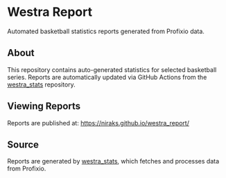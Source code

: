 # Westra Report

Automated basketball statistics reports generated from Profixio data.

## About

This repository contains auto-generated statistics for selected basketball
series. Reports are automatically updated via GitHub Actions from the
[westra_stats](https://github.com/niraks/westra_stats) repository.

## Viewing Reports

Reports are published at: https://niraks.github.io/westra_report/

## Source

Reports are generated by [westra_stats](https://github.com/niraks/westra_stats),
which fetches and processes data from Profixio.
